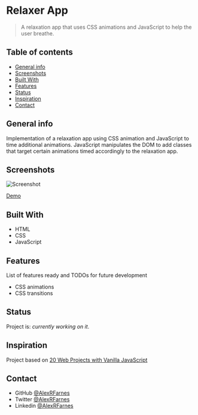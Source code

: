 # Relaxer App

> A relaxation app that uses CSS animations and JavaScript to help the user breathe.

## Table of contents

- [General info](#general-info)
- [Screenshots](#screenshots)
- [Built With](#built-with)
- [Features](#features)
- [Status](#status)
- [Inspiration](#inspiration)
- [Contact](#contact)

## General info

Implementation of a relaxation app using CSS animation and JavaScript to time additional animations. JavaScript manipulates the DOM to add classes that target certain animations timed accordingly to the relaxation app.

## Screenshots

![Screenshot]()

[Demo](https://happy-volhard-6eee37.netlify.app/)

## Built With

- HTML
- CSS
- JavaScript

## Features

List of features ready and TODOs for future development

- CSS animations
- CSS transitions

## Status

Project is: _currently working on it_.

## Inspiration

Project based on [20 Web Projects with Vanilla JavaScript](https://www.udemy.com/course/web-projects-with-vanilla-javascript/)

## Contact

- GitHub [@AlexRFarnes](https://github.com/AlexRFarnes)
- Twitter [@AlexRFarnes](https://twitter.com/alexrfarnes)
- Linkedin [@AlexRFarnes](https://www.linkedin.com/in/alexrfarnes/)
